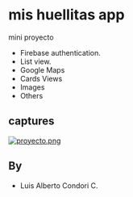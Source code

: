 # mis huellitas app


mini proyecto

- Firebase authentication.
- List view.
- Google Maps
- Cards Views
- Images
- Others

## captures

[![proyecto.png](https://i.postimg.cc/LsNVbZnN/proyecto.png)](https://postimg.cc/cKtYKC7n)

## By
- Luis Alberto Condori C.